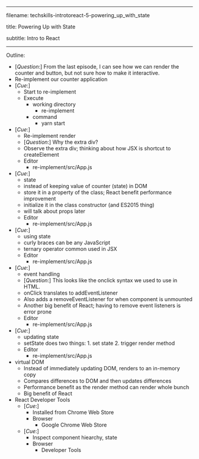 -----------------------------------------------

filename: techskills-introtoreact-5-powering_up_with_state

title: Powering Up with State

subtitle: Intro to React

-----------------------------------------------

Outline:

  - [_Question_:] From the last episode, I can see how we can render the counter and button, but not sure how to make it interactive.
  - Re-implement our counter application
  - [_Cue_:]
    - Start to re-implement
    - Execute
      - working directory
        - re-implement
      - command
        - yarn start
  - [_Cue_:]
      - Re-implement render
      - [_Question_:] Why the extra div?
      - Observe the extra div; thinking about how JSX is shortcut to createElement
      - Editor
        - re-implement/src/App.js
  - [_Cue_:]
    - state
    - instead of keeping value of counter (state) in DOM
    - store it in a property of the class; React benefit performance improvement
    - initialize it in the class constructor (and ES2015 thing)
    - will talk about props later
    - Editor
      - re-implement/src/App.js      
  - [_Cue_:]
    - using state
    - curly braces can be any JavaScript
    - ternary operator common used in JSX
    - Editor
      - re-implement/src/App.js      
  - [_Cue_:]
    - event handling
    - [_Question_:] This looks like the onclick syntax we used to use in HTML.
    - onClick translates to addEventListener
    - Also adds a removeEventListener for when component is unmounted
    - Another big benefit of React; having to remove event listeners is error prone
    - Editor
      - re-implement/src/App.js     
  - [_Cue_:]
    - updating state
    - setState does two things: 1. set state 2. trigger render method
    - Editor
      - re-implement/src/App.js     
  - virtual DOM
    - Instead of immediately updating DOM, renders to an in-memory copy
    - Compares differences to DOM and then updates differences
    - Performance benefit as the render method can render whole bunch
    - Big benefit of React
  - React Developer Tools
    - [_Cue_:]
      - Installed from Chrome Web Store
      - Browser
        - Google Chrome Web Store
    - [_Cue_:]
      - Inspect component hiearchy, state
      - Browser
        - Developer Tools
